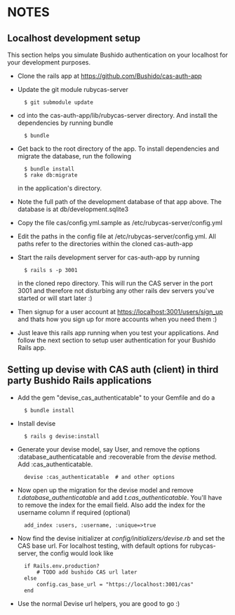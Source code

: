 NOTES
======

Localhost development setup
-----------------------------
 
This section helps you simulate Bushido authentication on your localhost for your development purposes.

* Clone the rails app at https://github.com/Bushido/cas-auth-app

* Update the git module rubycas-server

        $ git submodule update

* cd into the cas-auth-app/lib/rubycas-server directory. And install the dependencies by running bundle

        $ bundle

* Get back to the root directory of the app. To install dependencies and migrate the database, run the following

        $ bundle install
        $ rake db:migrate
 
  in the application's directory.

* Note the full path of the development database of that app above. The database is at db/development.sqlite3

* Copy the file cas/config.yml.sample as /etc/rubycas-server/config.yml

* Edit the paths in the config file at /etc/rubycas-server/config.yml. All paths refer to the directories within the cloned cas-auth-app

* Start the rails development server for cas-auth-app by running

        $ rails s -p 3001

  in the cloned repo directory. This will run the CAS server in the port 3001 and therefore not disturbing any other rails dev servers you've started or will start later :)

* Then signup for a user account at <https://localhost:3001/users/sign_up> and thats how you sign up for more accounts when you need them :)

* Just leave this rails app running when you test your applications. And follow the next section to setup user authentication for your Bushido Rails app.


Setting up devise with CAS auth (client) in third party Bushido Rails applications
-----------------------------------------------------------

* Add the gem "devise_cas_authenticatable" to your Gemfile and do a

        $ bundle install

* Install devise
    
        $ rails g devise:install

* Generate your devise model, say User, and remove the options :database_authenticatable and :recoverable from the _devise_ method. Add :cas_authenticatable.

        devise :cas_authenticatable  # and other options

* Now open up the migration for the devise model and remove _t.database_authenticatable_ and add _t.cas_authenticatable_. You'll have to remove the index for the email field. Also add the index for the username column if required (optional)

        add_index :users, :username, :unique=>true

* Now find the devise initializer at _config/initializers/devise.rb_ and set the CAS base url. For localhost testing, with default options for rubycas-server, the config would look like
  
        if Rails.env.production?
            # TODO add bushido CAS url later
        else
            config.cas_base_url = "https://localhost:3001/cas"
        end

* Use the normal Devise url helpers, you are good to go :)
